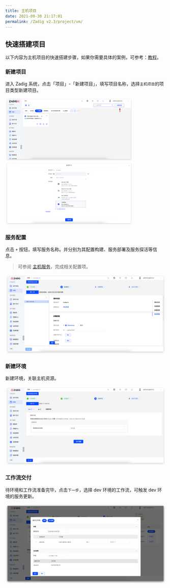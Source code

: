 ```yaml
---
title: 主机项目
date: 2021-09-30 21:17:01
permalink: /Zadig v2.3/project/vm/
---
```


## 快速搭建项目

以下内容为主机项目的快速搭建步骤，如果你需要具体的案例，可参考：[教程](https://www.koderover.com/tutorials-detail/codelabs/cloudhost/index.html?index=..%2F..index#0)。

### 新建项目

进入 Zadig 系统，点击「项目」-「新建项目」，填写项目名称，选择`主机项目`的项目类型新建项目。

<img src="../../../_images/create_project_entrance.png" width="400">
<img src="../../../_images/vm_onboarding_1.png" width="400">

### 服务配置
点击 `+` 按钮，填写服务名称。并分别为其配置构建、服务部署及服务探活等信息。

> 可参阅 [主机服务](/Zadig%20v2.3/project/service/vm/)，完成相关配置项。

![服务配置](../../../_images/vm_onboarding_add_service_220.png)

### 新建环境

新建环境，关联主机资源。

![加入环境](../../../_images/vm_onboarding_3_220.png)

### 工作流交付

待环境和工作流准备完毕，点击`下一步`，选择 dev 环境的工作流，可触发 dev 环境的服务更新。

![工作流交付](../../../_images/vm_onboarding_4_220.png)
